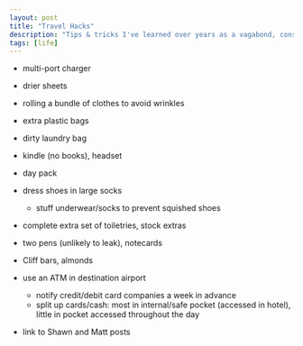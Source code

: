 ```yaml
---
layout: post
title: "Travel Hacks"
description: "Tips & tricks I've learned over years as a vagabond, consultant, entrepreneur, and student."
tags: [life]
---
```


* multi-port charger
* drier sheets
* rolling a bundle of clothes to avoid wrinkles
* extra plastic bags
* dirty laundry bag
* kindle (no books), headset
* day pack
* dress shoes in large socks
  * stuff underwear/socks to prevent squished shoes
* complete extra set of toiletries, stock extras
* two pens (unlikely to leak), notecards
* Cliff bars, almonds
* use an ATM in destination airport
  * notify credit/debit card companies a week in advance
  * split up cards/cash: most in internal/safe pocket (accessed in hotel),
    little in pocket accessed throughout the day


* link to Shawn and Matt posts

[super-packer]: http://www.shawnlankton.com/2011/02/become-a-super-packer/
[power-strip]: http://www.shawnlankton.com/2012/07/best-travel-power-strip/
[matt]: http://matt.might.net/articles/travel-hacks/

